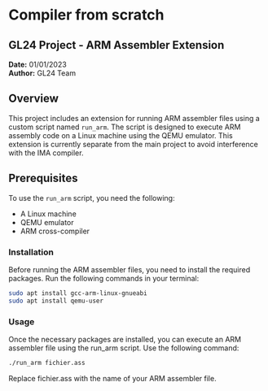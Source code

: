 # Compiler from scratch
## GL24 Project - ARM Assembler Extension

**Date:** 01/01/2023  
**Author:** GL24 Team

## Overview

This project includes an extension for running ARM assembler files using a custom script named `run_arm`. The script is designed to execute ARM assembly code on a Linux machine using the QEMU emulator. This extension is currently separate from the main project to avoid interference with the IMA compiler.

## Prerequisites

To use the `run_arm` script, you need the following:

- A Linux machine
- QEMU emulator
- ARM cross-compiler

### Installation

Before running the ARM assembler files, you need to install the required packages. Run the following commands in your terminal:

```bash
sudo apt install gcc-arm-linux-gnueabi
sudo apt install qemu-user
```
### Usage
Once the necessary packages are installed, you can execute an ARM assembler file using the run_arm script. Use the following command:

```bash
./run_arm fichier.ass
```
Replace fichier.ass with the name of your ARM assembler file.


